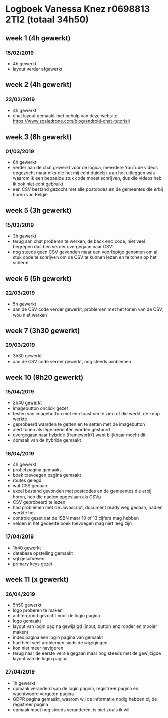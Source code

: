# Logboek Vanessa Knez r0698813 2TI2 (totaal 34h50)

## week 1 (4h gewerkt)

### 15/02/2019
* 4h gewerkt
* layout verder afgewerkt

## week 2 (4h gewerkt)

### 22/02/2019
* 4h gewerkt
* chat layout gemaakt met behulp van deze website https://www.scaledrone.com/blog/android-chat-tutorial/

## week 3 (6h gewerkt)

### 01/03/2019
* 6h gewerkt
* verder aan de chat gewerkt voor de logica, meerdere YouTube videos opgezocht maar niks die het mij echt duidelijk aan het uitleggen was waarom ik een bepaalde stuk code moest schrijven, dus die videos heb ik ook niet echt gebruikt
* een CSV bestand gezocht met alle postcodes en de gemeentes die erbij horen van België

## week 5 (3h gewerkt)

### 15/03/2019
* 3h gewerkt
* terug aan chat proberen te werken, de back end code, niet veel begrepen dus ben verder overgegaan naar CSV
* nog steeds geen CSV gevonden maar een voorlopige genomen om al stuk code te schrijven om de CSV te kunnen lezen en te tonen op het scherm

## week 6 (5h gewerkt)

### 22/03/2019
* 5h gewerkt
* aan de CSV code verder gewerkt, problemen met het tonen van de CSV, wou niet werken

## week 7 (3h30 gewerkt)

### 29/03/2019
* 3h30 gewerkt
* aan de CSV code verder gewerkt, nog steeds problemen

## week 10 (9h20 gewerkt)

### 15/04/2019
* 3h40 gewerkt
* imagebutton onclick gezet
* testen van imagebutton met een toast om te zien of die werkt, de knop werkte
* geprobeerd waarden te getten en te setten met de imagebutton
* alert tonen als lege berichten worden gestuurd
* overgegaan naar hybride (framework7) want blijkbaar mocht dit
* opmaak van de hybride gemaakt

### 16/04/2019
* 4h gewerkt
* profiel pagina gemaakt
* boek toevoegen pagina gemaakt
* routes gelegd
* wat CSS gedaan
* excel bestand gevonden met postcodes en de gemeentes die erbij horen, heb die nadien opgeslaan als CSVµ
* CSV geprobeerd te lezen
* had problemen met de Javascript, document ready weg gedaan, nadien werkte het
* controle gezet dat de ISBN maar 10 of 13 cijfers mag hebben
* velden in het gedeelte boek toevoegen mag niet leeg zijn

### 17/04/2019
* 1h40 gewerkt
* database opstelling gemaakt
* sql geschreven
* primary keys gezet

## week 11 (x gewerkt)

### 26/04/2019
* 5h50 gewerkt
* logo proberen te maken
* achtergrond gezocht voor de login pagina
* logo gemaakt
* layout van login pagina gewijzigd (input, button enz ronder en mooier maken)
* index pagina een login pagina van gemaakt
* had heel veel problemen sinds de wijzigingen
* kon niet meer navigeren
* terug naar de eerste versie gegaan maar nog steeds met de gewijzigde layout van de login pagina

### 27/04/2019
* 1h gewerkt
* opmaak veranderd van de login pagina, registreer pagina en wachtwoord vergeten pagina
* GDPR pagina gemaakt, waarom wij de informatie nodig hebben bij de registreer pagina
* opmaak moet nog steeds veranderen, is niet zoals ik wil